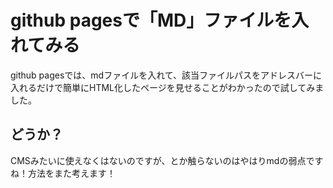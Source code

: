 # github pagesで「MD」ファイルを入れてみる
github pagesでは、mdファイルを入れて、該当ファイルパスをアドレスバーに入れるだけで簡単にHTML化したページを見せることがわかったので試してみました。

## どうか？
CMSみたいに使えなくはないのですが、<head>とか触らないのはやはりmdの弱点ですね！方法をまた考えます！

